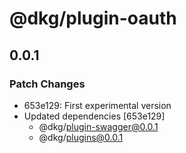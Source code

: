 # @dkg/plugin-oauth

## 0.0.1

### Patch Changes

- 653e129: First experimental version
- Updated dependencies [653e129]
  - @dkg/plugin-swagger@0.0.1
  - @dkg/plugins@0.0.1
